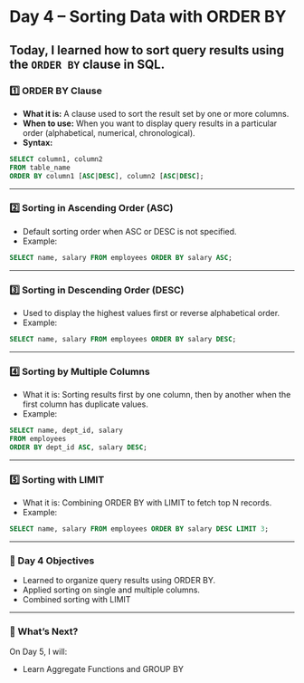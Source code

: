 # Day 4 – Sorting Data with ORDER BY
Today, I learned how to **sort query results** using the `ORDER BY` clause in SQL.  
---
### 1️⃣ ORDER BY Clause
- **What it is:** A clause used to sort the result set by one or more columns.  
- **When to use:** When you want to display query results in a particular order (alphabetical, numerical, chronological).  
- **Syntax:**
```sql
SELECT column1, column2 
FROM table_name 
ORDER BY column1 [ASC|DESC], column2 [ASC|DESC];
```
---

### 2️⃣ Sorting in Ascending Order (ASC)
- Default sorting order when ASC or DESC is not specified.
- Example:
```sql
SELECT name, salary FROM employees ORDER BY salary ASC;
```
---

### 3️⃣ Sorting in Descending Order (DESC)
- Used to display the highest values first or reverse alphabetical order.
- Example:
```sql
SELECT name, salary FROM employees ORDER BY salary DESC;
```
---

### 4️⃣ Sorting by Multiple Columns
- What it is: Sorting results first by one column, then by another when the first column has duplicate values.
- Example:
```sql
SELECT name, dept_id, salary 
FROM employees 
ORDER BY dept_id ASC, salary DESC;
```
---

### 5️⃣ Sorting with LIMIT
- What it is: Combining ORDER BY with LIMIT to fetch top N records.
- Example:
```sql
SELECT name, salary FROM employees ORDER BY salary DESC LIMIT 3;
```
---
 ### 🎯 Day 4 Objectives
- Learned to organize query results using ORDER BY.
- Applied sorting on single and multiple columns.
- Combined sorting with LIMIT
---

### 🚀 What’s Next?
On Day 5, I will:
- Learn Aggregate Functions and GROUP BY
